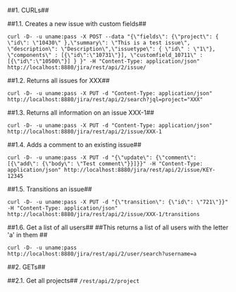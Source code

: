 ##1. CURLs##

##1.1. Creates a new issue with custom fields##

`curl -D- -u uname:pass -X POST --data "{\"fields\": {\"project\": { \"id\": \"10430\" },\"summary\": \"This is a test issue\", \"description\": \"Description\",\"issuetype\": { \"id\" : \"1\"}, \"components\" : [{\"id\":\"10731\"}], \"customfield_10711\" : [{\"id\":\"10500\"}] } }" -H "Content-Type: application/json" http://localhost:8880/jira/rest/api/2/issue/`

##1.2. Returns all issues for XXX##

`curl -D- -u uname:pass -X PUT -d "Content-Type: application/json" http://localhost:8880/jira/rest/api/2/search?jql=project="XXX"`

##1.3. Returns all information on an issue XXX-1##

`curl -D- -u uname:pass -X PUT -d "Content-Type: application/json" http://localhost:8880/jira/rest/api/2/issue/XXX-1`

##1.4. Adds a comment to an existing issue##

`curl -D- -u uname:pass -X PUT -d "{\"update\": {\"comment\": [{\"add\": {\"body\": \"Test comment\"}}]}}" -H "Content-Type: application/json" http://localhost:8880/jira/rest/api/2/issue/KEY-12345`

##1.5. Transitions an issue##

`curl -D- -u uname:pass -X PUT -d "{\"transition\": {\"id\": \"721\"}}" -H "Content-Type: application/json" http://localhost:8880/jira/rest/api/2/issue/XXX-1/transitions`

##1.6. Get a list of all users##
##This returns a list of all users with the letter 'a' in them ##

`curl -D- -u uname:pass http://localhost:8880/jira/rest/api/2/user/search?username=a`

##2. GETs##

##2.1. Get all projects##
`/rest/api/2/project`